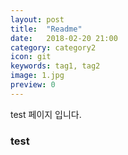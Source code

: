```yaml
---
layout: post
title:  "Readme"
date:   2018-02-20 21:00
category: category2
icon: git
keywords: tag1, tag2
image: 1.jpg
preview: 0
---
```


test 페이지 입니다.  
### test